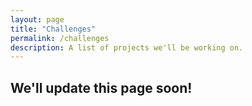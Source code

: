 ```yaml
---
layout: page
title: "Challenges"
permalink: /challenges
description: A list of projects we'll be working on.
---
```


<h2 class="title text-center">We'll update this page soon!</h2>